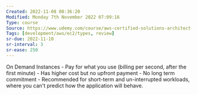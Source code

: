```yaml
---
Created: 2022-11-08 08:36:20
Modified: Monday 7th November 2022 07:09:16
Type: course
Source: https://www.udemy.com/course/aws-certified-solutions-architect-associate-saa-c01/?xref=E0Aed11STH4LPUQvCz0GJFABTmM=
Tags: [development/aws/ec2/types, review]
sr-due: 2022-11-10
sr-interval: 3
sr-ease: 250
---
```


On Demand Instances
    - Pay for what you use (billing per second, after the first minute)
    - Has higher cost but no upfront payment
    - No long term commitment
    - Recommended for short-term and un-interrupted workloads, where you can't predict how the application will behave.